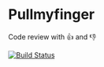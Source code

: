 # Pullmyfinger
Code review with :+1: and :-1:

[![Build Status](https://img.shields.io/codeship/2246d6c0-0833-0133-b703-025d73056a1f.svg)](https://codeship.com/projects/90230)
